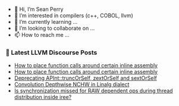 - 👋 Hi, I’m Sean Perry
- 👀 I’m interested in compilers (c++, COBOL, llvm)
- 🌱 I’m currently learning ...
- 💞️ I’m looking to collaborate on ...
- 📫 How to reach me ...

<!---
s66perry/s66perry is a ✨ special ✨ repository because its `README.md` (this file) appears on your GitHub profile.
You can click the Preview link to take a look at your changes.
--->
### 📕 Latest LLVM Discourse Posts

<!-- DISCOURSE-LLVM:START -->
- [How to place function calls around certain inline assembly](https://discourse.llvm.org/t/how-to-place-function-calls-around-certain-inline-assembly/63023#post_2)
- [How to place function calls around certain inline assembly](https://discourse.llvm.org/t/how-to-place-function-calls-around-certain-inline-assembly/63023#post_1)
- [Deprecating APInt::truncOrSelf, zextOrSelf and sextOrSelf](https://discourse.llvm.org/t/deprecating-apint-truncorself-zextorself-and-sextorself/62622#post_2)
- [Convolution Depthwise NCHW in Linalg dialect](https://discourse.llvm.org/t/convolution-depthwise-nchw-in-linalg-dialect/62874#post_11)
- [Is synchronization missed for RAW dependent ops during thread distribution inside iree?](https://discourse.llvm.org/t/is-synchronization-missed-for-raw-dependent-ops-during-thread-distribution-inside-iree/62971#post_12)
<!-- DISCOURSE-LLVM:END -->
